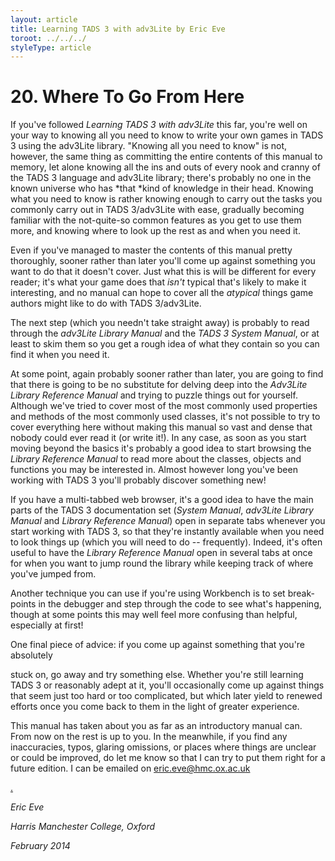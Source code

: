 ```yaml
---
layout: article
title: Learning TADS 3 with adv3Lite by Eric Eve
toroot: ../../../
styleType: article
---
```


# 20. Where To Go From Here

If you've followed *Learning TADS 3 with adv3Lite* this far, you're well on your way to knowing all you need to know to write your own games in TADS 3 using the adv3Lite library. "Knowing all you need to know" is not, however, the same thing as committing the entire contents of this manual to memory, let alone knowing all the ins and outs of every nook and cranny of the TADS 3 language and adv3Lite library; there's probably no one in the known universe who has *that *kind of knowledge in their head. Knowing what you need to know is rather knowing enough to carry out the tasks you commonly carry out in TADS 3/adv3Lite with ease, gradually becoming familiar with the not-quite-so common features as you get to use them more, and knowing where to look up the rest as and when you need it.

Even if you've managed to master the contents of this manual pretty thoroughly, sooner rather than later you'll come up against something you want to do that it doesn't cover. Just what this is will be different for every reader; it's what your game does that *isn't* typical that's likely to make it interesting, and no manual can hope to cover all the *atypical* things game authors might like to do with TADS 3/adv3Lite.

The next step (which you needn\'t take straight away) is probably to read through the *adv3Lite Library Manual* and the *TADS 3 System Manual*, or at least to skim them so you get a rough idea of what they contain so you can find it when you need it.

At some point, again probably sooner rather than later, you are going to find that there is going to be no substitute for delving deep into the *Adv3Lite Library Reference Manual* and trying to puzzle things out for yourself. Although we've tried to cover most of the most commonly used properties and methods of the most commonly used classes, it's not possible to try to cover everything here without making this manual so vast and dense that nobody could ever read it (or write it!). In any case, as soon as you start moving beyond the basics it's probably a good idea to start browsing the *Library Reference Manual* to read more about the classes, objects and functions you may be interested in. Almost however long you've been working with TADS 3 you'll probably discover something new!

If you have a multi-tabbed web browser, it's a good idea to have the main parts of the TADS 3 documentation set (*System Manual*, *adv3Lite Library Manual* and *Library Reference Manual*) open in separate tabs whenever you start working with TADS 3, so that they're instantly available when you need to look things up (which you will need to do -- frequently). Indeed, it's often useful to have the *Library Reference Manual* open in several tabs at once for when you want to jump round the library while keeping track of where you've jumped from.

Another technique you can use if you're using Workbench is to set break-points in the debugger and step through the code to see what's happening, though at some points this may well feel more confusing than helpful, especially at first!

One final piece of advice: if you come up against something that you're absolutely



stuck on, go away and try something else. Whether you're still learning TADS 3 or reasonably adept at it, you'll occasionally come up against things that seem just too hard or too complicated, but which later yield to renewed efforts once you come back to them in the light of greater experience.

This manual has taken about you as far as an introductory manual can. From now on the rest is up to you. In the meanwhile, if you find any inaccuracies, typos, glaring omissions, or places where things are unclear or could be improved, do let me know so that I can try to put them right for a future edition. I can be emailed on [eric.eve@hmc.ox.ac.u](mailto:eric.eve@hmc.ox.ac.uk)[k](mailto:eric.eve@ukf.net)

[ ](mailto:eric.eve@hmc.ox.ac.uk)

[ . ](mailto:eric.eve@ukf.net)

*Eric Eve*

*Harris Manchester College, Oxford*

*February 2014*

